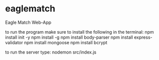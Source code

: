 # eaglematch
Eagle Match Web-App

to run the program make sure to install the following in the terminal:
npm install init -y
npm install -g
npm install body-parser
npm install express-validator
npm install mongoose
npm install bcrypt

to run the server type:
nodemon src/index.js